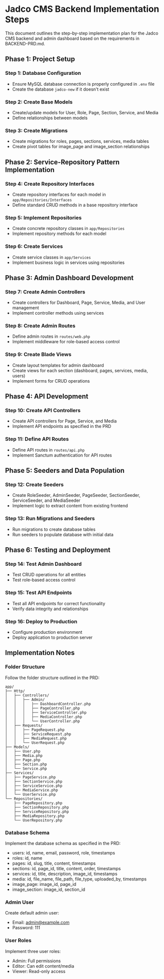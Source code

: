 # Jadco CMS Backend Implementation Steps

This document outlines the step-by-step implementation plan for the Jadco CMS backend and admin dashboard based on the requirements in BACKEND-PRD.md.

## Phase 1: Project Setup

### Step 1: Database Configuration
- Ensure MySQL database connection is properly configured in `.env` file
- Create the database `jadco-new` if it doesn't exist

### Step 2: Create Base Models
- Create/update models for User, Role, Page, Section, Service, and Media
- Define relationships between models

### Step 3: Create Migrations
- Create migrations for roles, pages, sections, services, media tables
- Create pivot tables for image_page and image_section relationships

## Phase 2: Service-Repository Pattern Implementation

### Step 4: Create Repository Interfaces
- Create repository interfaces for each model in `app/Repositories/Interfaces`
- Define standard CRUD methods in a base repository interface

### Step 5: Implement Repositories
- Create concrete repository classes in `app/Repositories`
- Implement repository methods for each model

### Step 6: Create Services
- Create service classes in `app/Services`
- Implement business logic in services using repositories

## Phase 3: Admin Dashboard Development

### Step 7: Create Admin Controllers
- Create controllers for Dashboard, Page, Service, Media, and User management
- Implement controller methods using services

### Step 8: Create Admin Routes
- Define admin routes in `routes/web.php`
- Implement middleware for role-based access control

### Step 9: Create Blade Views
- Create layout templates for admin dashboard
- Create views for each section (dashboard, pages, services, media, users)
- Implement forms for CRUD operations

## Phase 4: API Development

### Step 10: Create API Controllers
- Create API controllers for Page, Service, and Media
- Implement API endpoints as specified in the PRD

### Step 11: Define API Routes
- Define API routes in `routes/api.php`
- Implement Sanctum authentication for API routes

## Phase 5: Seeders and Data Population

### Step 12: Create Seeders
- Create RoleSeeder, AdminSeeder, PageSeeder, SectionSeeder, ServiceSeeder, and MediaSeeder
- Implement logic to extract content from existing frontend

### Step 13: Run Migrations and Seeders
- Run migrations to create database tables
- Run seeders to populate database with initial data

## Phase 6: Testing and Deployment

### Step 14: Test Admin Dashboard
- Test CRUD operations for all entities
- Test role-based access control

### Step 15: Test API Endpoints
- Test all API endpoints for correct functionality
- Verify data integrity and relationships

### Step 16: Deploy to Production
- Configure production environment
- Deploy application to production server

## Implementation Notes

### Folder Structure
Follow the folder structure outlined in the PRD:
```
app/
├── Http/
│   ├── Controllers/
│   │   ├── Admin/
│   │   │   ├── DashboardController.php
│   │   │   ├── PageController.php
│   │   │   ├── ServiceController.php
│   │   │   ├── MediaController.php
│   │   │   └── UserController.php
│   ├── Requests/
│   │   ├── PageRequest.php
│   │   ├── ServiceRequest.php
│   │   ├── MediaRequest.php
│   │   └── UserRequest.php
├── Models/
│   ├── User.php
│   ├── Media.php
│   ├── Page.php
│   ├── Section.php
│   └── Service.php
├── Services/
│   ├── PageService.php
│   ├── SectionService.php
│   ├── ServiceService.php
│   ├── MediaService.php
│   └── UserService.php
└── Repositories/
    ├── PageRepository.php
    ├── SectionRepository.php
    ├── ServiceRepository.php
    ├── MediaRepository.php
    └── UserRepository.php
```

### Database Schema
Implement the database schema as specified in the PRD:
- users: id, name, email, password, role, timestamps
- roles: id, name
- pages: id, slug, title, content, timestamps
- sections: id, page_id, title, content, order, timestamps
- services: id, title, description, image_id, timestamps
- media: id, file_name, file_path, file_type, uploaded_by, timestamps
- image_page: image_id, page_id
- image_section: image_id, section_id

### Admin User
Create default admin user:
- Email: admin@example.com
- Password: 111

### User Roles
Implement three user roles:
- Admin: Full permissions
- Editor: Can edit content/media
- Viewer: Read-only access